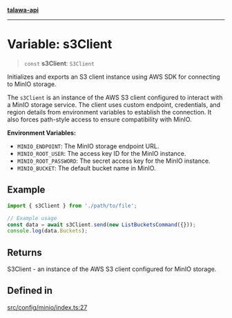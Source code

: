 [**talawa-api**](../../../README.md)

***

# Variable: s3Client

> `const` **s3Client**: `S3Client`

Initializes and exports an S3 client instance using AWS SDK for connecting to MinIO storage.

The `s3Client` is an instance of the AWS S3 client configured to interact with a MinIO storage service.
The client uses custom endpoint, credentials, and region details from environment variables to
establish the connection. It also forces path-style access to ensure compatibility with MinIO.

**Environment Variables:**
- `MINIO_ENDPOINT`: The MinIO storage endpoint URL.
- `MINIO_ROOT_USER`: The access key ID for the MinIO instance.
- `MINIO_ROOT_PASSWORD`: The secret access key for the MinIO instance.
- `MINIO_BUCKET`: The default bucket name in MinIO.

## Example

```typescript
import { s3Client } from './path/to/file';

// Example usage
const data = await s3Client.send(new ListBucketsCommand({}));
console.log(data.Buckets);
```

## Returns

S3Client - an instance of the AWS S3 client configured for MinIO storage.

## Defined in

[src/config/minio/index.ts:27](https://github.com/Suyash878/talawa-api/blob/f376d03c37e9acd046e7cc983947432c95f74442/src/config/minio/index.ts#L27)
